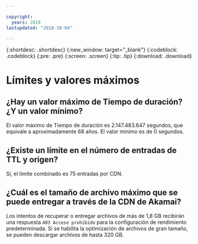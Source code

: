 ```yaml
---

copyright:
  years: 2018
lastupdated: "2018-10-04"

---
```


{:shortdesc: .shortdesc}
{:new_window: target="_blank"}
{:codeblock: .codeblock}
{:pre: .pre}
{:screen: .screen}
{:tip: .tip}
{:download: .download}

# Límites y valores máximos

## ¿Hay un valor máximo de Tiempo de duración? ¿Y un valor mínimo?

El valor máximo de Tiempo de duración es 2.147.483.647 segundos, que equivale a aproximadamente 68 años. El valor mínimo es de 0 segundos.

## ¿Existe un límite en el número de entradas de TTL y origen?

Sí, el límite combinado es 75 entradas por CDN.

## ¿Cuál es el tamaño de archivo máximo que se puede entregar a través de la CDN de Akamai?

Los intentos de recuperar o entregar archivos de más de 1,8 GB recibirán una respuesta `403 Acceso prohibido` para la configuración de rendimiento predeterminada. Si se habilita la optimización de archivos de gran tamaño, se pueden descargar archivos de hasta 320 GB.
